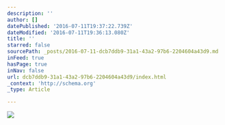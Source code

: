 ```yaml
---
description: ''
author: []
datePublished: '2016-07-11T19:37:22.739Z'
dateModified: '2016-07-11T19:36:13.080Z'
title: ''
starred: false
sourcePath: _posts/2016-07-11-dcb7ddb9-31a1-43a2-97b6-2204604a43d9.md
inFeed: true
hasPage: true
inNav: false
url: dcb7ddb9-31a1-43a2-97b6-2204604a43d9/index.html
_context: 'http://schema.org'
_type: Article

---
```

![](https://the-grid-user-content.s3-us-west-2.amazonaws.com/09b6e483-4514-43dd-b9e2-633a99feb8a5.jpg)